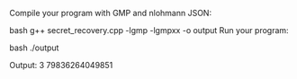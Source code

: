 Compile your program with GMP and nlohmann JSON:

bash
g++ secret_recovery.cpp -lgmp -lgmpxx -o output
Run your program:

bash
./output

Output:
3
79836264049851
